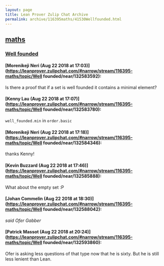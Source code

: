 ```yaml
---
layout: page
title: Lean Prover Zulip Chat Archive 
permalink: archive/116395maths/41530Wellfounded.html
---
```


## [maths](index.html)
### [Well founded](41530Wellfounded.html)

#### [Morenikeji Neri (Aug 22 2018 at 17:03)](https://leanprover.zulipchat.com/#narrow/stream/116395-maths/topic/Well founded/near/132583592):
Is there a proof that if a set is well founded it contains a minimal element?

#### [Kenny Lau (Aug 22 2018 at 17:07)](https://leanprover.zulipchat.com/#narrow/stream/116395-maths/topic/Well founded/near/132583780):
`well_founded.min` in `order.basic`

#### [Morenikeji Neri (Aug 22 2018 at 17:18)](https://leanprover.zulipchat.com/#narrow/stream/116395-maths/topic/Well founded/near/132584346):
thanks Kenny!

#### [Kevin Buzzard (Aug 22 2018 at 17:46)](https://leanprover.zulipchat.com/#narrow/stream/116395-maths/topic/Well founded/near/132585888):
What about the empty set :P

#### [Johan Commelin (Aug 22 2018 at 18:30)](https://leanprover.zulipchat.com/#narrow/stream/116395-maths/topic/Well founded/near/132588042):
*said Ofer Gabber*

#### [Patrick Massot (Aug 22 2018 at 20:24)](https://leanprover.zulipchat.com/#narrow/stream/116395-maths/topic/Well founded/near/132593860):
Ofer is asking less questions of that type now that he is sixty. But he is still less lenient than Lean.

